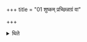 +++
title = "01 शुष्कम् प्रच्छिन्नाग्रं वा"

+++

<details><summary>थिते</summary>

1. (The Hotr̥ throws a blade of grass which is) dry or the one the point of which is cut. (He throws it) with nirastaḥ parāgvasuḥ.... 
</details>
